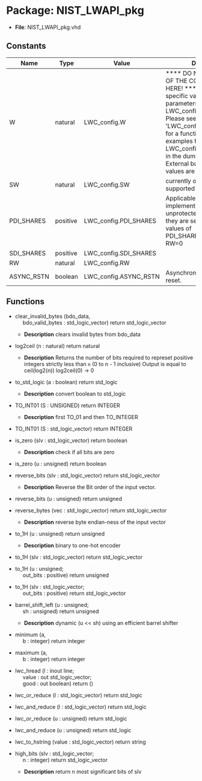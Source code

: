 # Package: NIST_LWAPI_pkg 

- **File**: NIST_LWAPI_pkg.vhd
## Constants

| Name       | Type     | Value                 | Description                                                                                                                                                                                                                                                                                                                                                    |
| ---------- | -------- | --------------------- | -------------------------------------------------------------------------------------------------------------------------------------------------------------------------------------------------------------------------------------------------------------------------------------------------------------------------------------------------------------- |
| W          | natural  | LWC_config.W          | **** DO NOT CHANGE ANY OF THE CONSTANT VALUES HERE! *****  to set design-specific values for these parameters, create LWC_config package file  Please see 'LWC_config_template.vhd' for a functional template.  Also examples for different LWC_config files are provided in the dummy_lwc directory<br>  External bus: supported values are 8, 16 and 32 bits |
| SW         | natural  | LWC_config.SW         | currently only W=SW is supported                                                                                                                                                                                                                                                                                                                               |
| PDI_SHARES | positive | LWC_config.PDI_SHARES | Applicable only to protected implementations  For unprotected implementations they are set to the default values of       PDI_SHARES=SDI_SHARES=1, RW=0                                                                                                                                                                                                        |
| SDI_SHARES | positive | LWC_config.SDI_SHARES |                                                                                                                                                                                                                                                                                                                                                                |
| RW         | natural  | LWC_config.RW         |                                                                                                                                                                                                                                                                                                                                                                |
| ASYNC_RSTN | boolean  | LWC_config.ASYNC_RSTN | Asynchronous and active-low reset.                                                                                                                                                                                                                                                                                                                             |
## Functions
- clear_invalid_bytes <font id="function_arguments">(bdo_data,<br><span style="padding-left:20px"> bdo_valid_bytes : std_logic_vector) </font> <font id="function_return">return std_logic_vector </font>
  - **Description**
  clears invalid bytes from bdo_data

- log2ceil <font id="function_arguments">(n : natural) </font> <font id="function_return">return natural </font>
  - **Description**
  Returns the number of bits required to represet positive integers strictly less than `n` (0 to n - 1 inclusive)
 Output is equal to ceil(log2(n))
 log2ceil(0) -> 0

- to_std_logic <font id="function_arguments">(a : boolean) </font> <font id="function_return">return std_logic </font>
  - **Description**
  convert boolean to std_logic

- TO_INT01 <font id="function_arguments">(S : UNSIGNED) </font> <font id="function_return">return INTEGER </font>
  - **Description**
  first TO_01 and then TO_INTEGER

- TO_INT01 <font id="function_arguments">(S : std_logic_vector) </font> <font id="function_return">return INTEGER </font>
- is_zero <font id="function_arguments">(slv : std_logic_vector) </font> <font id="function_return">return boolean </font>
  - **Description**
  check if all bits are zero

- is_zero <font id="function_arguments">(u : unsigned) </font> <font id="function_return">return boolean </font>
- reverse_bits <font id="function_arguments">(slv : std_logic_vector) </font> <font id="function_return">return std_logic_vector </font>
  - **Description**
  Reverse the Bit order of the input vector.

- reverse_bits <font id="function_arguments">(u : unsigned) </font> <font id="function_return">return unsigned </font>
- reverse_bytes <font id="function_arguments">(vec : std_logic_vector) </font> <font id="function_return">return std_logic_vector </font>
  - **Description**
  reverse byte endian-ness of the input vector

- to_1H <font id="function_arguments">(u : unsigned) </font> <font id="function_return">return unsigned </font>
  - **Description**
  binary to one-hot encoder

- to_1H <font id="function_arguments">(slv : std_logic_vector) </font> <font id="function_return">return std_logic_vector </font>
- to_1H <font id="function_arguments">(u : unsigned;<br><span style="padding-left:20px"> out_bits : positive) </font> <font id="function_return">return unsigned </font>
- to_1H <font id="function_arguments">(slv : std_logic_vector;<br><span style="padding-left:20px"> out_bits : positive) </font> <font id="function_return">return std_logic_vector </font>
- barrel_shift_left <font id="function_arguments">(u : unsigned;<br><span style="padding-left:20px"> sh : unsigned) </font> <font id="function_return">return unsigned </font>
  - **Description**
  dynamic (u << sh) using an efficient barrel shifter

- minimum <font id="function_arguments">(a,<br><span style="padding-left:20px"> b : integer) </font> <font id="function_return">return integer </font>
- maximum <font id="function_arguments">(a,<br><span style="padding-left:20px"> b : integer) </font> <font id="function_return">return integer </font>
- lwc_hread <font id="function_arguments">(l : inout line;<br><span style="padding-left:20px"> value : out std_logic_vector;<br><span style="padding-left:20px"> good : out boolean) </font> <font id="function_return">return ()</font>
- lwc_or_reduce <font id="function_arguments">(l : std_logic_vector) </font> <font id="function_return">return std_logic </font>
- lwc_and_reduce <font id="function_arguments">(l : std_logic_vector) </font> <font id="function_return">return std_logic </font>
- lwc_or_reduce <font id="function_arguments">(u : unsigned) </font> <font id="function_return">return std_logic </font>
- lwc_and_reduce <font id="function_arguments">(u : unsigned) </font> <font id="function_return">return std_logic </font>
- lwc_to_hstring <font id="function_arguments">(value : std_logic_vector) </font> <font id="function_return">return string </font>
- high_bits <font id="function_arguments">(slv : std_logic_vector;<br><span style="padding-left:20px"> n : integer) </font> <font id="function_return">return std_logic_vector </font>
  - **Description**
  return n most significant bits of slv

